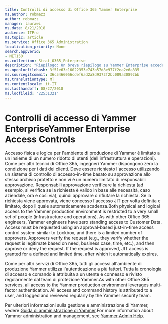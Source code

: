 ```yaml
---
title: Controlli di accesso di Office 365 Yammer Enterprise
ms.author: robmazz
author: robmazz
manager: laurawi
ms.date: 8/21/2018
audience: ITPro
ms.topic: article
ms.service: Office 365 Administration
localization_priority: None
search.appverid:
- MET150
ms.collection: Strat_O365_Enterprise
description: "Riepilogo: Un breve riepilogo su Yammer Enterprise accedere a controlli nell'ambiente di produzione."
ms.openlocfilehash: 3f51e63c16022353e743b57d8e977f2ea2e6a835
ms.sourcegitcommit: 36c5466056cdef6ad2a8d9372f2bc009a30892bb
ms.translationtype: MT
ms.contentlocale: it-IT
ms.lasthandoff: 08/27/2018
ms.locfileid: "22531321"
---
```

# <a name="yammer-enterprise-access-controls"></a><span data-ttu-id="3b68c-103">Controlli di accesso di Yammer Enterprise</span><span class="sxs-lookup"><span data-stu-id="3b68c-103">Yammer Enterprise Access Controls</span></span> 

<span data-ttu-id="3b68c-p101">Accesso fisica e logica per l'ambiente di produzione di Yammer è limitato a un insieme di un numero ridotto di utenti (dell'infrastruttura e operazioni). Come per altri tecnici di Office 365, ingegneri Yammer dispongono zero la condizione per i dati dei clienti. Deve essere richiesto l'accesso utilizzando un sistema di controllo di accesso-in-time basato su approvazione allo stesso archivio protetto e non vi è un numero limitato di responsabili approvazione. Responsabili approvazione verificare la richiesta (ad esempio, si verifica se la richiesta è valido in base alle necessità, caso aziendale, ora e così via), quindi approvare o rifiutare la richiesta. Se la richiesta viene approvata, viene concesso l'accesso JIT per volta definita e limitato, dopo il quale automaticamente scadenza.</span><span class="sxs-lookup"><span data-stu-id="3b68c-p101">Both physical and logical access to the Yammer production environment is restricted to a very small set of people (infrastructure and operations). As with other Office 365 engineers, Yammer engineers have zero standing access to Customer Data. Access must be requested using an approval-based just-in-time access control system similar to Lockbox, and there is a limited number of approvers. Approvers verify the request (e.g., they verify whether the request is legitimate based on need, business case, time, etc.), and then approve or deny the request. If the request is approved, JIT access is granted for a defined and limited time, after which it automatically expires.</span></span> 

<span data-ttu-id="3b68c-p102">Come per altri servizi di Office 365, tutti gli accessi all'ambiente di produzione Yammer utilizza l'autenticazione a più fattori. Tutta la cronologia di accesso e comando è attribuita a un utente e connesso e rivisto regolarmente dal team di protezione Yammer.</span><span class="sxs-lookup"><span data-stu-id="3b68c-p102">As with other Office 365 services, all access to the Yammer production environment leverages multi-factor authentication. All access and command history is attributed to a user, and logged and reviewed regularly by the Yammer security team.</span></span>

<span data-ttu-id="3b68c-111">Per ulteriori informazioni sulla gestione e amministrazione di Yammer, vedere [Guida di amministrazione di Yammer](https://support.office.com/article/yammer-–-admin-help-e1464355-1f97-49ac-b2aa-dd320b179dbe?ui=en-US&rs=en-US&ad=US).</span><span class="sxs-lookup"><span data-stu-id="3b68c-111">For more information about Yammer administration and management, see [Yammer Admin Help](https://support.office.com/article/yammer-–-admin-help-e1464355-1f97-49ac-b2aa-dd320b179dbe?ui=en-US&rs=en-US&ad=US).</span></span>